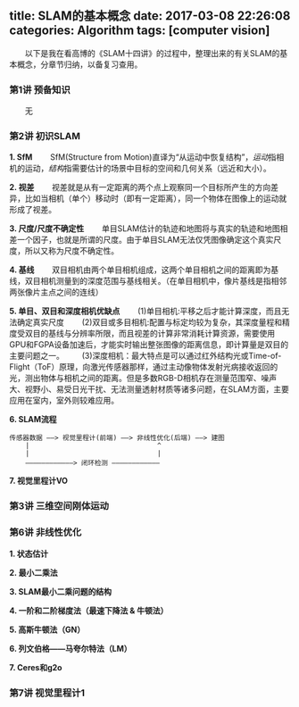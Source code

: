 title: SLAM的基本概念
date: 2017-03-08 22:26:08
categories: Algorithm
tags: [computer vision]
---

　　以下是我在看高博的《SLAM十四讲》的过程中，整理出来的有关SLAM的基本概念，分章节归纳，以备复习查用。

<!--more-->

### **第1讲 预备知识**
　　无

### **第2讲 初识SLAM**
**1. SfM**
　　SfM(Structure from Motion)直译为“从运动中恢复结构”，*运动*指相机的运动，*结构*指需要估计的场景中目标的空间和几何关系（远近和大小）。

**2. 视差**
　　视差就是从有一定距离的两个点上观察同一个目标所产生的方向差异，比如当相机（单个）移动时（即有一定距离），同一个物体在图像上的运动就形成了视差。

**3. 尺度/尺度不确定性**
　　单目SLAM估计的轨迹和地图将与真实的轨迹和地图相差一个因子，也就是所谓的尺度。由于单目SLAM无法仅凭图像确定这个真实尺度，所以又称为尺度不确定性。

**4. 基线**
　　双目相机由两个单目相机组成，这两个单目相机之间的距离即为基线，双目相机测量到的深度范围与基线相关。（在单目相机中，像片基线是指相邻两张像片主点之间的连线）

**5. 单目、双目和深度相机优缺点**
　　(1)单目相机:平移之后才能计算深度，而且无法确定真实尺度
　　(2)双目或多目相机:配置与标定均较为复杂，其深度量程和精度受双目的基线与分辨率所限，而且视差的计算非常消耗计算资源，需要使用GPU和FGPA设备加速后，才能实时输出整张图像的距离信息，即计算量是双目的主要问题之一。
　　(3)深度相机：最大特点是可以通过红外结构光或Time-of-Flight（ToF）原理，向激光传感器那样，通过主动像物体发射光病接收返回的光，测出物体与相机之间的距离。但是多数RGB-D相机存在测量范围窄、噪声大、视野小、易受日光干扰、无法测量透射材质等诸多问题，在SLAM方面，主要应用在室内，室外则较难应用。

**6. SLAM流程**

    传感器数据 ——> 视觉里程计(前端) ——> 非线性优化(后端) ——> 建图
        |                                ^
        |                                |
        ————————————> 闭环检测 ————————————

**7. 视觉里程计VO**

### **第3讲 三维空间刚体运动**

### **第6讲 非线性优化**
**1. 状态估计**

**2. 最小二乘法**

**3. SLAM最小二乘问题的结构**

**4. 一阶和二阶梯度法（最速下降法 & 牛顿法）**

**5. 高斯牛顿法（GN）**

**6. 列文伯格——马夸尔特法（LM）**

**7. Ceres和g2o**

### **第7讲 视觉里程计1**